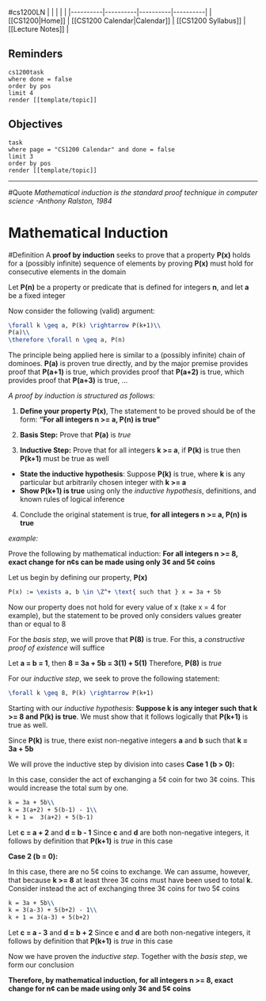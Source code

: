 #cs1200LN
|  |  |  |  |
|----------|----------|----------|----------|
| [[CS1200|Home]] | [[CS1200 Calendar|Calendar]] | [[CS1200 Syllabus]] | [[Lecture Notes]] |


## Reminders

```query
cs1200task
where done = false
order by pos
limit 4
render [[template/topic]]
```

## Objectives

```query
task
where page = "CS1200 Calendar" and done = false
limit 3
order by pos
render [[template/topic]]
```
---

#Quote _Mathematical induction is the standard proof technique in computer science
  -Anthony Ralston, 1984_


# Mathematical Induction

#Definition A **proof by induction** seeks to prove that a property **P(x)** holds for a (possibly infinite) sequence of elements by proving **P(x)** must hold for consecutive elements in the domain

Let **P(n)** be a property or predicate that is defined for integers **n**, and let **a** be a fixed integer

Now consider the following (valid) argument:
```latex
\forall k \geq a, P(k) \rightarrow P(k+1)\\
P(a)\\
\therefore \forall n \geq a, P(n)
```

The principle being applied here is similar to a (possibly infinite) chain of dominoes. **P(a)** is proven true directly, and by the major premise provides proof that **P(a+1)** is true, which provides proof that **P(a+2)** is true, which provides proof that **P(a+3)** is true, ...

_A proof by induction is structured as follows:_

1. **Define your property P(x)**, The statement to be proved should be of the form: **“For all integers n >= a, P(n) is true”**
   
2. **Basis Step:** Prove that **P(a)** is _true_

3. **Inductive Step:** Prove that for all integers **k >= a**, if **P(k)** is true then **P(k+1)** must be true as well
  * **State the inductive hypothesis**: Suppose **P(k)** is true, where **k** is any particular but arbitrarily chosen integer with **k >= a**
  * **Show P(k+1) is true** using only the _inductive hypothesis_, definitions, and known rules of logical inference

4. Conclude the original statement is true, **for all integers n >= a, P(n) is true**

_example:_

Prove the following by mathematical induction:
**For all integers n >= 8, exact change for n¢s can be made using only 3¢ and 5¢ coins**

Let us begin by defining our property, **P(x)**
```latex
P(x) := \exists a, b \in \Z^+ \text{ such that } x = 3a + 5b
```

Now our property does not hold for every value of x (take x = 4 for example), but the statement to be proved only considers values greater than or equal to 8

For the _basis step_, we will prove that **P(8)** is true. For this, a _constructive proof of existence_ will suffice

Let **a = b = 1**, then **8 = 3a + 5b = 3(1) + 5(1)**
Therefore, **P(8)** is _true_

For our _inductive step_, we seek to prove the following statement:
```latex
\forall k \geq 8, P(k) \rightarrow P(k+1)
```

Starting with our _inductive hypothesis_: **Suppose k is any integer such that k >= 8 and P(k) is true**. We must show that it follows logically that **P(k+1)** is true as well.

Since **P(k)** is true, there exist non-negative integers **a** and **b** such that **k = 3a + 5b**

We will prove the inductive step by division into cases
  **Case 1 (b > 0):**

In this case, consider the act of exchanging a 5¢ coin for two 3¢ coins. This would increase the total sum by one.

```latex
k = 3a + 5b\\
k = 3(a+2) + 5(b-1) - 1\\
k + 1 =  3(a+2) + 5(b-1)
```

Let **c = a + 2** and **d = b - 1**
Since **c** and **d** are both non-negative integers, it follows by definition that **P(k+1)** is _true_ in this case

  **Case 2 (b = 0):**

In this case, there are no 5¢ coins to exchange. We can assume, however, that because **k >= 8** at least three 3¢ coins must have been used to total **k**. Consider instead the act of exchanging three 3¢ coins for two 5¢ coins

```latex
k = 3a + 5b\\
k = 3(a-3) + 5(b+2) - 1\\
k + 1 = 3(a-3) + 5(b+2)
```

Let **c = a - 3** and **d = b + 2**
Since **c** and **d** are both non-negative integers, it follows by definition that **P(k+1)** is _true_ in this case

Now we have proven the _inductive step_. Together with the _basis step_, we form our conclusion

**Therefore, by mathematical induction, for all integers n >= 8, exact change for n¢ can be made using only 3¢ and 5¢ coins**
